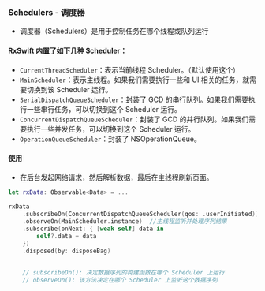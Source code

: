 
### Schedulers - 调度器

- 调度器（Schedulers）是用于控制任务在哪个线程或队列运行


#### RxSwift 内置了如下几种 Scheduler：
- `CurrentThreadScheduler`：表示当前线程 Scheduler。（默认使用这个）
- `MainScheduler`：表示主线程。如果我们需要执行一些和 UI 相关的任务，就需要切换到该 Scheduler 运行。
- `SerialDispatchQueueScheduler`：封装了 GCD 的串行队列。如果我们需要执行一些串行任务，可以切换到这个 Scheduler 运行。
- `ConcurrentDispatchQueueScheduler`：封装了 GCD 的并行队列。如果我们需要执行一些并发任务，可以切换到这个 Scheduler 运行。
- `OperationQueueScheduler`：封装了 NSOperationQueue。


#### 使用

- 在后台发起网络请求，然后解析数据，最后在主线程刷新页面。
```Swift
let rxData: Observable<Data> = ...
 
rxData
    .subscribeOn(ConcurrentDispatchQueueScheduler(qos: .userInitiated)) //后台构建序列
    .observeOn(MainScheduler.instance)  //主线程监听并处理序列结果
    .subscribe(onNext: { [weak self] data in
        self?.data = data
    })
    .disposed(by: disposeBag)
    
    
    // subscribeOn(): 决定数据序列的构建函数在哪个 Scheduler 上运行
    // observeOn(): 该方法决定在哪个 Scheduler 上监听这个数据序列

```
